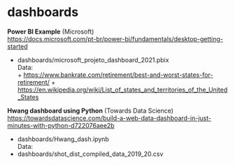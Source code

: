 # dashboards

**Power BI Example** (Microsoft) <br>
https://docs.microsoft.com/pt-br/power-bi/fundamentals/desktop-getting-started <br>
+ dashboards/microsoft_projeto_dashboard_2021.pbix <br>
Data: <br>
<tab> + https://www.bankrate.com/retirement/best-and-worst-states-for-retirement/
<tab> + https://en.wikipedia.org/wiki/List_of_states_and_territories_of_the_United_States


**Hwang dashboard using Python** (Towards Data Science) <br>
https://towardsdatascience.com/build-a-web-data-dashboard-in-just-minutes-with-python-d722076aee2b <br>
+ dashboards/Hwang_dash.ipynb <br>
Data:
+ dashboards/shot_dist_compiled_data_2019_20.csv <br>
